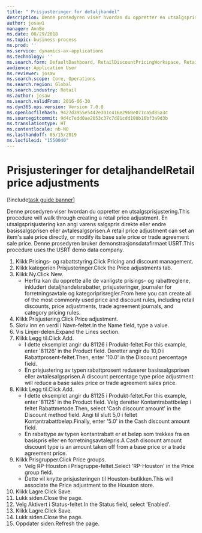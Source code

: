 ```yaml
---
title: " Prisjusteringer for detaljhandel"
description: Denne prosedyren viser hvordan du oppretter en utsalgsprisjustering.
author: josaw1
manager: AnnBe
ms.date: 08/29/2018
ms.topic: business-process
ms.prod: ''
ms.service: dynamics-ax-applications
ms.technology: ''
ms.search.form: DefaultDashboard, RetailDiscountPricingWorkspace, RetailPeriodicDiscount, RetailDiscountPriceGroup
audience: Application User
ms.reviewer: josaw
ms.search.scope: Core, Operations
ms.search.region: Global
ms.search.industry: Retail
ms.author: josaw
ms.search.validFrom: 2016-06-30
ms.dyn365.ops.version: Version 7.0.0
ms.openlocfilehash: 9427d3955e5442e301c416e2960e071ca5d85a3c
ms.sourcegitcommit: 9d4c7edd0ae2053c37c7d81cdd180b16bf3a9d3b
ms.translationtype: HT
ms.contentlocale: nb-NO
ms.lasthandoff: 05/15/2019
ms.locfileid: "1550040"
---
```

# <a name="retail-price-adjustments"></a><span data-ttu-id="e4231-103"> Prisjusteringer for detaljhandel</span><span class="sxs-lookup"><span data-stu-id="e4231-103">Retail price adjustments</span></span>

[!include[task guide banner](../includes/task-guide-banner.md)]

<span data-ttu-id="e4231-104">Denne prosedyren viser hvordan du oppretter en utsalgsprisjustering.</span><span class="sxs-lookup"><span data-stu-id="e4231-104">This procedure will walk through creating a retail price adjustment.</span></span> <span data-ttu-id="e4231-105">En utsalgsprisjustering kan angi varens salgspris direkte eller endre basissalgsprisen eller avtalesalgsprisen.</span><span class="sxs-lookup"><span data-stu-id="e4231-105">A retail price adjustment can set an item's sale price directly, or modify its base sale price or trade agreement sale price.</span></span> <span data-ttu-id="e4231-106">Denne prosedyren bruker demonstrasjonsdatafirmaet USRT.</span><span class="sxs-lookup"><span data-stu-id="e4231-106">This procedure uses the USRT demo data company.</span></span>

1. <span data-ttu-id="e4231-107">Klikk Prisings- og rabattstyring.</span><span class="sxs-lookup"><span data-stu-id="e4231-107">Click Pricing and discount management.</span></span>
2. <span data-ttu-id="e4231-108">Klikk kategorien Prisjusteringer.</span><span class="sxs-lookup"><span data-stu-id="e4231-108">Click the Price adjustments tab.</span></span>
3. <span data-ttu-id="e4231-109">Klikk Ny.</span><span class="sxs-lookup"><span data-stu-id="e4231-109">Click New.</span></span>
    * <span data-ttu-id="e4231-110">Herfra kan du opprette alle de vanligste prisings- og rabattreglene, inkludert detaljhandelsrabatter, prisjusteringer, journaler for forretningsavtale og kategoriprisregler.</span><span class="sxs-lookup"><span data-stu-id="e4231-110">From here you can create all of the most commonly used price and discount rules, including retail discounts, price adjustments, trade agreement journals, and category pricing rules.</span></span>  
4. <span data-ttu-id="e4231-111">Klikk Prisjustering.</span><span class="sxs-lookup"><span data-stu-id="e4231-111">Click Price adjustment.</span></span>
5. <span data-ttu-id="e4231-112">Skriv inn en verdi i Navn-feltet.</span><span class="sxs-lookup"><span data-stu-id="e4231-112">In the Name field, type a value.</span></span>
6. <span data-ttu-id="e4231-113">Vis Linjer-delen.</span><span class="sxs-lookup"><span data-stu-id="e4231-113">Expand the Lines section.</span></span>
7. <span data-ttu-id="e4231-114">Klikk Legg til.</span><span class="sxs-lookup"><span data-stu-id="e4231-114">Click Add.</span></span>
    * <span data-ttu-id="e4231-115">I dette eksemplet angir du 81126 i Produkt-feltet.</span><span class="sxs-lookup"><span data-stu-id="e4231-115">For this example, enter '81126' in the Product field.</span></span>    <span data-ttu-id="e4231-116">Deretter angir du 10,0 i Rabattprosent-feltet.</span><span class="sxs-lookup"><span data-stu-id="e4231-116">Then, enter '10.0' in the Discount percentage field.</span></span>  
    * <span data-ttu-id="e4231-117">En prisjustering av typen rabattprosent reduserer basissalgsprisen eller avtalesalgsprisen.</span><span class="sxs-lookup"><span data-stu-id="e4231-117">A discount percentage type price adjustment will reduce a base sales price or trade agreement sales price.</span></span>  
8. <span data-ttu-id="e4231-118">Klikk Legg til.</span><span class="sxs-lookup"><span data-stu-id="e4231-118">Click Add.</span></span>
    * <span data-ttu-id="e4231-119">I dette eksemplet angir du 81125 i Produkt-feltet.</span><span class="sxs-lookup"><span data-stu-id="e4231-119">For this example, enter '81125' in the Product field.</span></span>    <span data-ttu-id="e4231-120">Velg deretter Kontantrabattbeløp i feltet Rabattmetode.</span><span class="sxs-lookup"><span data-stu-id="e4231-120">Then, select 'Cash discount amount' in the Discount method field.</span></span>    <span data-ttu-id="e4231-121">Angi til slutt 5,0 i feltet Kontantrabattbeløp.</span><span class="sxs-lookup"><span data-stu-id="e4231-121">Finally, enter '5.0' in the Cash discount amount field.</span></span>  
    * <span data-ttu-id="e4231-122">En rabattype av typen kontantrabatt er et beløp som trekkes fra en basispris eller en forretningsavtalepris.</span><span class="sxs-lookup"><span data-stu-id="e4231-122">A Cash discount amount discount type is an amount taken off from a base price or a trade agreement price.</span></span>  
9. <span data-ttu-id="e4231-123">Klikk Prisgrupper.</span><span class="sxs-lookup"><span data-stu-id="e4231-123">Click Price groups.</span></span>
    * <span data-ttu-id="e4231-124">Velg RP-Houston i Prisgruppe-feltet.</span><span class="sxs-lookup"><span data-stu-id="e4231-124">Select 'RP-Houston' in the Price group field.</span></span>  
    * <span data-ttu-id="e4231-125">Dette vil knytte prisjusteringen til Houston-butikken.</span><span class="sxs-lookup"><span data-stu-id="e4231-125">This will associate the Price adjustment to the Houston store.</span></span>  
10. <span data-ttu-id="e4231-126">Klikk Lagre.</span><span class="sxs-lookup"><span data-stu-id="e4231-126">Click Save.</span></span>
11. <span data-ttu-id="e4231-127">Lukk siden.</span><span class="sxs-lookup"><span data-stu-id="e4231-127">Close the page.</span></span>
12. <span data-ttu-id="e4231-128">Velg Aktivert i Status-feltet.</span><span class="sxs-lookup"><span data-stu-id="e4231-128">In the Status field, select 'Enabled'.</span></span>
13. <span data-ttu-id="e4231-129">Klikk Lagre.</span><span class="sxs-lookup"><span data-stu-id="e4231-129">Click Save.</span></span>
14. <span data-ttu-id="e4231-130">Lukk siden.</span><span class="sxs-lookup"><span data-stu-id="e4231-130">Close the page.</span></span>
15. <span data-ttu-id="e4231-131">Oppdater siden.</span><span class="sxs-lookup"><span data-stu-id="e4231-131">Refresh the page.</span></span>


